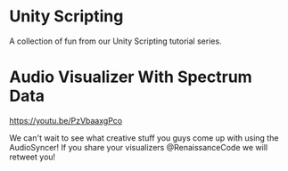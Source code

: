 # Unity Scripting
A collection of fun from our Unity Scripting tutorial series.

# Audio Visualizer With Spectrum Data

https://youtu.be/PzVbaaxgPco

We can't wait to see what creative stuff you guys come up with using the AudioSyncer! If you share your visualizers @RenaissanceCode we will retweet you!
